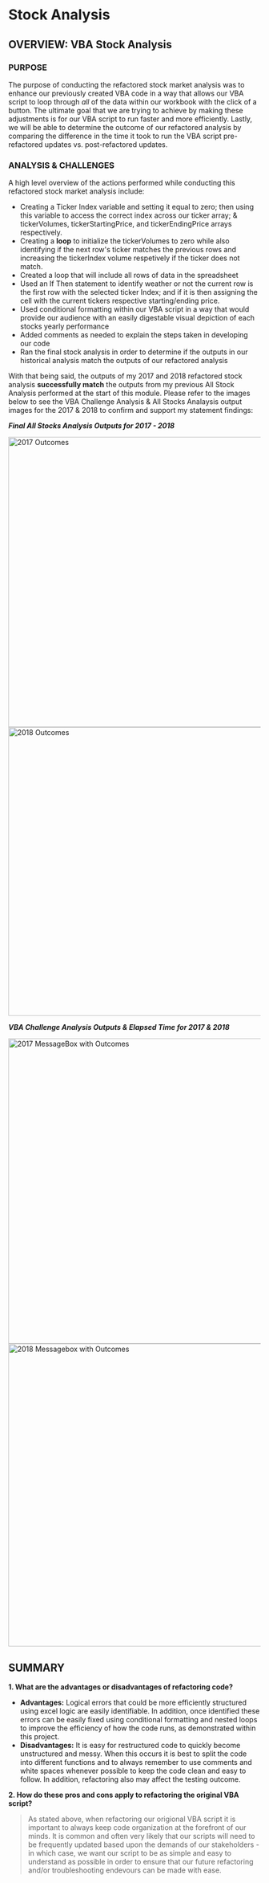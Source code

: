 # Stock Analysis 


## OVERVIEW: VBA Stock Analysis 

### PURPOSE
The purpose of conducting the refactored stock market analysis was to enhance our previously created VBA code in a way that allows our VBA script to loop through *all* of the data within our workbook with the click of a button.  The ultimate goal that we are trying to achieve by making these adjustments is for our VBA script to run faster and more efficiently.  Lastly, we will be able to determine the outcome of our refactored analysis by comparing the difference in the time it took to run the VBA script pre-refactored updates vs. post-refactored updates. 

### ANALYSIS & CHALLENGES
A high level overview of the actions performed while conducting this refactored stock market analysis include:
- Creating a Ticker Index variable and setting it equal to zero; then using this variable to access the correct index across our ticker array; & tickerVolumes, tickerStartingPrice, and tickerEndingPrice arrays respectively.
- Creating a **loop** to initialize the tickerVolumes to zero while also identifying if the next row's ticker matches the previous rows and increasing the tickerIndex volume respetively if the ticker does not match.
- Created a loop that will include all rows of data in the spreadsheet
- Used an If Then statement to identify weather or not the current row is the first row with the selected ticker Index; and if it is then assigning the cell with the current tickers respective starting/ending price.
- Used conditional formatting within our VBA script in a way that would provide our audience with an easily digestable visual depiction of each stocks yearly performance 
- Added comments as needed to explain the steps taken in developing our code
- Ran the final stock analysis in order to determine if the outputs in our historical analysis match the outputs of our refactored analysis


With that being said, the outputs of my 2017 and 2018 refactored stock analysis **successfully match** the outputs from my previous All Stock Analysis performed at the start of this module.  Please refer to the images below to see the VBA Challenge Analysis & All Stocks Analaysis output images for the 2017 & 2018 to confirm and support my statement findings:

***Final All Stocks Analysis Outputs for 2017 - 2018***

<img width="578" alt="2017 Outcomes" src="https://user-images.githubusercontent.com/77044730/110081755-67fb8e80-7d5a-11eb-8444-68446a64beaf.PNG">

<img width="575" alt="2018 Outcomes" src="https://user-images.githubusercontent.com/77044730/110081821-7fd31280-7d5a-11eb-8f6a-06b607869804.PNG">


***VBA Challenge Analysis Outputs & Elapsed Time for 2017 & 2018***

<img width="608" alt="2017 MessageBox with Outcomes" src="https://user-images.githubusercontent.com/77044730/110081848-8d889800-7d5a-11eb-96dd-98041b951b8c.PNG">

<img width="603" alt="2018 Messagebox with Outcomes" src="https://user-images.githubusercontent.com/77044730/110081894-9d07e100-7d5a-11eb-8ab7-21853ea00919.PNG">



## SUMMARY

**1. What are the advantages or disadvantages of refactoring code?**

- **Advantages:** Logical errors that could be more efficiently structured using excel logic are easily identifiable.  In addition, once identified these errors can be easily fixed using conditional formatting and nested loops to improve the efficiency of how the code runs, as demonstrated within this project.
- **Disadvantages:** It is easy for restructured code to quickly become unstructured and messy.  When this occurs it is best to split the code into different functions and to always remember to use comments and white spaces whenever possible to keep the code clean and easy to follow.  In addition, refactoring also may affect the testing outcome.


**2. How do these pros and cons apply to refactoring the original VBA script?**

> As stated above, when refactoring our origional VBA script it is important to always keep code organization at the forefront of our minds.  It is common and often very likely that our scripts will need to be frequently updated based upon the demands of our stakeholders - in which case, we want our script to be as simple and easy to understand as possible in order to ensure that our future refactoring and/or troubleshooting endevours can be made with ease.




